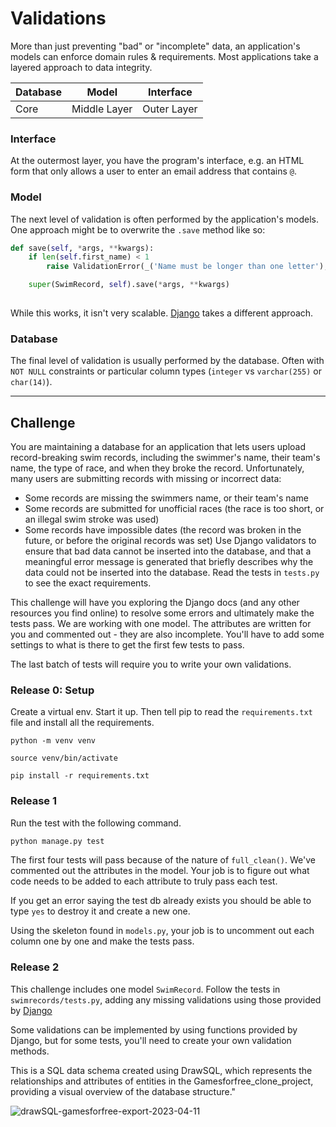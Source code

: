 # Validations

More than just preventing "bad" or "incomplete" data, an application's models can enforce domain rules & requirements. Most applications take a layered approach to data integrity.

| Database | Model        | Interface   |
|----------|--------------|-------------|
| Core     | Middle Layer | Outer Layer |


### Interface
At the outermost layer, you have the program's interface, e.g. an HTML form that only allows a user to enter an email address that contains `@`.

### Model
The next level of validation is often performed by the application's models. One approach might be to overwrite the `.save` method like so:

```Python
def save(self, *args, **kwargs):
    if len(self.first_name) < 1
        raise ValidationError(_('Name must be longer than one letter'), code='invalid')

    super(SwimRecord, self).save(*args, **kwargs)
   
```

While this works, it isn't very scalable. [Django](https://docs.djangoproject.com/en/3.0/ref/validators/) takes a different approach. 

### Database
The final level of validation is usually performed by the database. Often with `NOT NULL` constraints or particular column types (`integer` vs `varchar(255)` or `char(14)`).

-----
## Challenge
You are maintaining a database for an application that lets users upload record-breaking swim records, including the swimmer's name, their team's name, the type of race, and when they broke the record. Unfortunately, many users are submitting records with missing or incorrect data:
- Some records are missing the swimmers name, or their team's name
- Some records are submitted for unofficial races (the race is too short, or an illegal swim stroke was used)
- Some records have impossible dates (the record was broken in the future, or before the original records was set)
Use Django validators to ensure that bad data cannot be inserted into the database, and that a meaningful error message is generated that briefly describes why the data could not be inserted into the database. Read the tests in `tests.py` to see the exact requirements.


This challenge will have you exploring the Django docs (and any other resources you find online) to resolve some errors and ultimately make the tests pass. We are working with one model. The attributes are written for you and commented out - they are also incomplete. You'll have to add some settings to what is there to get the first few tests to pass.

The last batch of tests will require you to write your own validations. 

### Release 0: Setup
Create a virtual env. Start it up. Then tell pip to read the `requirements.txt` file and install all the requirements. 

```
python -m venv venv 

source venv/bin/activate

pip install -r requirements.txt
```

### Release 1
Run the test with the following command. 
```bash
python manage.py test
```

The first four tests will pass because of the nature of `full_clean()`. We've commented out the attributes in the model. Your job is to figure out what code needs to be added to each attribute to truly pass each test.

If you get an error saying the test db already exists you should be able to type `yes` to destroy it and create a new one.

Using the skeleton found in `models.py`, your job is to uncomment out each column one by one and make the tests pass.

### Release 2
This challenge includes one model `SwimRecord`. Follow the tests in `swimrecords/tests.py`, adding any missing validations using those provided by [Django](https://docs.djangoproject.com/en/2.1/ref/validators/)

Some validations can be implemented by using functions provided by Django, but for some tests, you'll need to create your own validation methods.

This is a SQL data schema created using DrawSQL, which represents the relationships and attributes of entities in the Gamesforfree_clone_project, providing a visual overview of the database structure."

![drawSQL-gamesforfree-export-2023-04-11](https://user-images.githubusercontent.com/98355250/231060710-44f7f0f0-e279-4bce-affc-9a7ac645e892.png)
